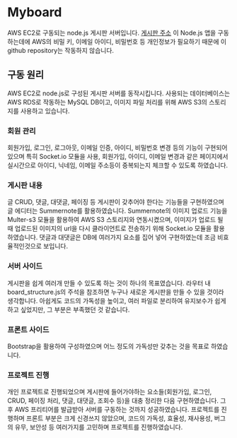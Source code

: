 # Myboard
AWS EC2로 구동되는 node.js 게시판 서버입니다.
[게시판 주소](http://ec2-13-125-250-131.ap-northeast-2.compute.amazonaws.com/)
이 Node.js 앱을 구동하는데에 AWS의 비밀 키, 이메일 아이디, 비밀번호 등 개인정보가 필요하기 때문에 이 github repository는 작동하지 않습니다.

## 구동 원리
AWS EC2로 node.js로 구성된 게시판 서버를 동작시킵니다.
사용되는 데이터베이스는 AWS RDS로 작동하는 MySQL DB이고, 이미지 파일 처리를 위해 AWS S3의 스토리지를 사용하고 있습니다.

### 회원 관리
회원가입, 로그인, 로그아웃, 이메일 인증, 아이디, 비밀번호 변경 등의 기능이 구현되어 있으며
특히 Socket.io 모듈을 사용, 회원가입, 아이디, 이메일 변경과 같은 페이지에서
  실시간으로 아이디, 닉네임, 이메일 주소등이 중복되는지 체크할 수 있도록 하였습니다.

### 게시판 내용
글 CRUD, 댓글, 대댓글, 페이징 등 게시판이 갖추어야 한다는 기능들을 구현하였으며 글 에디터는 Summernote를 활용하였습니다.
Summernote의 이미지 업로드 기능을 Multer-s3 모듈을 활용하여 AWS S3 스토리지와 연동시켰으며,
  이미지가 업로드 될 때 업로드된 이미지의 url을 다시 클라이언트로 전송하기 위해 Socket.io 모듈을 활용하였습니다.
댓글과 대댓글은 DB에 여러가지 요소를 집어 넣어 구현하였는데 조금 비효율적인것으로 보입니다.
  
### 서버 사이드
게시판을 쉽게 여러개 만들 수 있도록 하는 것이 하나의 목표였습니다.
라우터 내 board_structure.js의 주석을 참조하면 누구나 새로운 게시판을 만들 수 있을 것이라 생각합니다.
아쉽게도 코드의 가독성을 높이고, 여러 파일로 분리하여 유지보수가 쉽게 하고 싶었지만, 그 부분은 부족했던 것 같습니다.

### 프론트 사이드
Bootstrap을 활용하여 구성하였으며 어느 정도의 가독성만 갖추는 것을 목표로 하였습니다.

### 프로젝트 진행
개인 프로젝트로 진행되었으며 게시판에 들어가야하는 요소들(회원가입, 로그인, CRUD, 페이징 처리, 댓글, 대댓글, 조회수 등)을 대충 정리한 다음 구현하였습니다.
그 후 AWS 프리티어를 발급받아 서버를 구동하는 것까지 성공하였습니다.
프로젝트를 진행하며 프론트 부분은 크게 신경쓰지 않았으며, 코드의 가독성, 효율성, 재사용성, 버그의 유무, 보안성 등 여러가지를 고민하며 프로젝트를 진행하였습니다.

